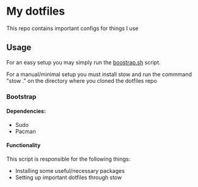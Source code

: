 # My dotfiles

This repo contains important configs for things I use

## Usage

For an easy setup you may simply run the [boostrap.sh](#bootstrap) script.

For a manual/minimal setup you must install stow and run the commmand "stow ." on the directory where you cloned the dotfiles repo

### Bootstrap <a name="bootstrap"></a>
#### Dependencies:
- Sudo
- Pacman

#### Functionality
This script is responsible for the following things:

- Installing some useful/necessary packages
- Setting up important dotfiles through stow
